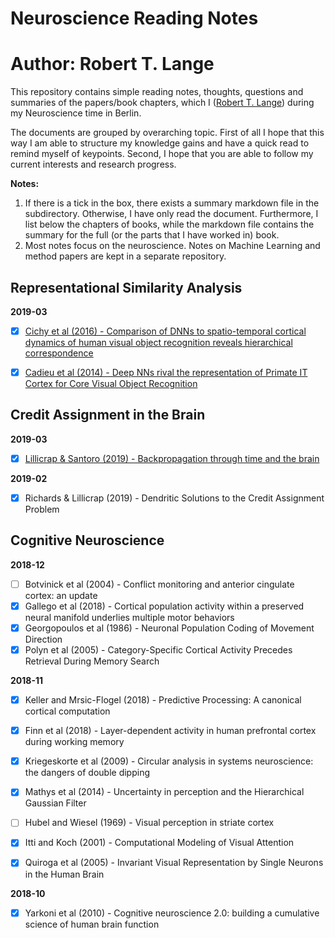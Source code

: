 # Neuroscience Reading Notes
# Author: Robert T. Lange

This repository contains simple reading notes, thoughts, questions and summaries of the papers/book chapters, which I ([Robert T. Lange](www.rob-lange.com)) during my Neuroscience time in Berlin.

The documents are grouped by overarching topic. First of all I hope that this way I am able to structure my knowledge gains and have a quick read to remind myself of keypoints. Second, I hope that you are able to follow my current interests and research progress.

**Notes:**

1. If there is a tick in the box, there exists a summary markdown file in the subdirectory. Otherwise, I have only read the document. Furthermore, I list below the chapters of books, while the markdown file contains the summary for the full (or the parts that I have worked in) book.
2. Most notes focus on the neuroscience. Notes on Machine Learning and method papers are kept in a separate repository.

## Representational Similarity Analysis

**2019-03**

* [x] [Cichy et al (2016) - Comparison of DNNs to spatio-temporal cortical dynamics of human visual object recognition reveals hierarchical correspondence](Representational_Similarity_Analysis/2016_Cichy.md)
* [x] [Cadieu et al (2014) - Deep NNs rival the representation of Primate IT Cortex for Core Visual Object Recognition](Representational_Similarity_Analysis/2014_Cadieu.md)


## Credit Assignment in the Brain

**2019-03**

* [x] [Lillicrap & Santoro (2019) - Backpropagation through time and the brain](Credit_Assignment/2019_Lilicrap.md)

**2019-02**

* [x] Richards & Lillicrap (2019) - Dendritic Solutions to the Credit Assignment Problem

## Cognitive Neuroscience

**2018-12**

* [ ] Botvinick et al (2004) - Conflict monitoring and anterior cingulate cortex: an update
* [x] Gallego et al (2018) - Cortical population activity within a preserved neural manifold underlies multiple motor behaviors
* [x] Georgopoulos et al (1986) - Neuronal Population Coding of Movement Direction
* [x] Polyn et al (2005) - Category-Specific Cortical Activity Precedes Retrieval During Memory Search

**2018-11**

* [x] Keller and Mrsic-Flogel (2018) - Predictive Processing: A canonical cortical computation
* [x] Finn et al (2018) - Layer-dependent activity in human prefrontal cortex during working memory
* [x] Kriegeskorte et al (2009) - Circular analysis in systems neuroscience: the dangers of double dipping
* [x] Mathys et al (2014) - Uncertainty in perception and the Hierarchical Gaussian Filter
* [ ] Hubel and Wiesel (1969) - Visual perception in striate cortex
* [x] Itti and Koch (2001) - Computational Modeling of Visual Attention
* [x] Quiroga et al (2005) - Invariant Visual Representation by Single Neurons in the Human Brain


**2018-10**

* [x] Yarkoni et al (2010) - Cognitive neuroscience 2.0:
building a cumulative science of human brain function
